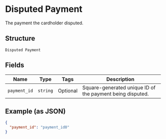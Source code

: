 
# Disputed Payment

The payment the cardholder disputed.

## Structure

`Disputed Payment`

## Fields

| Name | Type | Tags | Description |
|  --- | --- | --- | --- |
| `payment_id` | `string` | Optional | Square-generated unique ID of the payment being disputed. |

## Example (as JSON)

```json
{
  "payment_id": "payment_id0"
}
```

